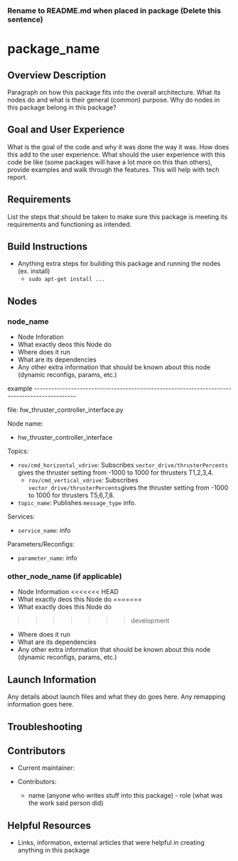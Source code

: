 ### Rename to README.md when placed in package (Delete this sentence)

# package_name

## Overview Description

Paragraph on how this package fits into the overall architecture. What its nodes do and what is their general (common) purpose. Why do nodes in this package belong in this package?

## Goal and User Experience

What is the goal of the code and why it was done the way it was. How does this add to the user experience. What should the user experience with this code be like (some packages will have a lot more on this than others), provide examples and walk through the features. This will help with tech report.


## Requirements

List the steps that should be taken to make sure this package is meeting its requirements and functioning as intended.

## Build Instructions 

* Anything extra steps for building this package and running the nodes (ex. install)
  * `sudo apt-get install ...`

## Nodes

### node_name

* Node Inforation
 * What exactly deos this Node do
 * Where does it run
 * What are its dependencies
 * Any other extra information that should be known about this node (dynamic reconfigs, params, etc.)

example ---------------------------------------------------------------------------------------------

file: hw_thruster_controller_interface.py

Node name:
* hw_thruster_controller_interface

Topics:

* `rov/cmd_horizontal_vdrive`:
  Subscribes `vector_drive/thrusterPercents` gives the thruster setting from -1000 to 1000 for thrusters T1,2,3,4.
  * `rov/cmd_vertical_vdrive`:
  Subscribes `vector_drive/thrusterPercents`gives the thruster setting from -1000 to 1000 for thrusters T5,6,7,8.
* `topic_name`:
  Publishes `message_type` info.

Services:
* `service_name`: info

Parameters/Reconfigs:
*  `parameter_name`: info


### other_node_name (if applicable)

* Node Information
<<<<<<< HEAD
 * What exactly deos this Node do
=======
 * What exactly does this Node do
>>>>>>> development
 * Where does it run
 * What are its dependencies
 * Any other extra information that should be known about this node (dynamic reconfigs, params, etc.)


## Launch Information

Any details about launch files and what they do goes here.
Any remapping information goes here.

## Troubleshooting

## Contributors

* Current maintainer:

* Contributors:
  * name (anyone who writes stuff into this package) - role (what was the work said person did)

## Helpful Resources

* Links, information, external articles that were helpful in creating anything in this package
